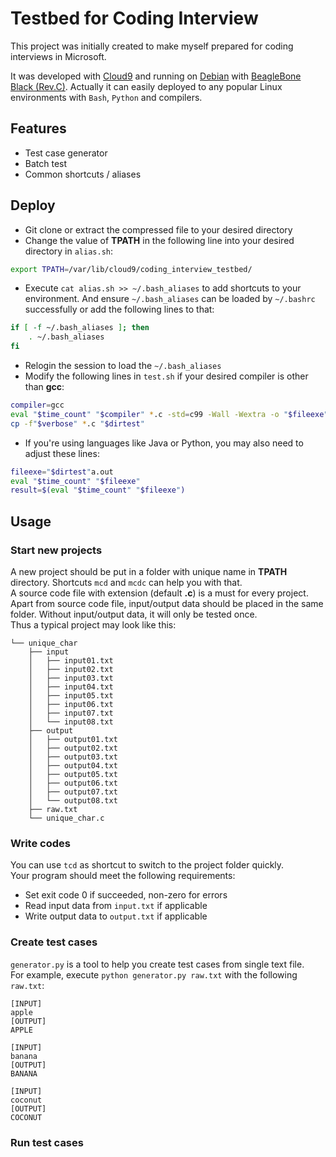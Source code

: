 Testbed for Coding Interview
=============================

This project was initially created to make myself prepared for coding interviews in Microsoft.

It was developed with [Cloud9](https://c9.io/) and running on [Debian](http://beagleboard.org/project/Debian/) with [BeagleBone Black (Rev.C)](http://elinux.org/Beagleboard:BeagleBoneBlack). Actually it can easily deployed to any popular Linux environments with `Bash`, `Python` and compilers.


## Features

* Test case generator
* Batch test
* Common shortcuts / aliases


## Deploy

* Git clone or extract the compressed file to your desired directory
* Change the value of **TPATH** in the following line into your desired directory in `alias.sh`:
```bash
export TPATH=/var/lib/cloud9/coding_interview_testbed/
```
* Execute `cat alias.sh >> ~/.bash_aliases` to add shortcuts to your environment. And ensure `~/.bash_aliases` can be loaded by `~/.bashrc` successfully or add the following lines to that:
```bash
if [ -f ~/.bash_aliases ]; then
    . ~/.bash_aliases
fi
```
* Relogin the session to load the `~/.bash_aliases`     
* Modify the following lines in `test.sh` if your desired compiler is other than **gcc**:
```bash
compiler=gcc
eval "$time_count" "$compiler" *.c -std=c99 -Wall -Wextra -o "$fileexe"
cp -f"$verbose" *.c "$dirtest"
```
* If you're using languages like Java or Python, you may also need to adjust these lines:
```bash
fileexe="$dirtest"a.out
eval "$time_count" "$fileexe"
result=$(eval "$time_count" "$fileexe")
```


## Usage

### Start new projects
A new project should be put in a folder with unique name in **TPATH** directory. Shortcuts `mcd` and `mcdc` can help you with that.    
A source code file with extension (default **.c**) is a must for every project. Apart from source code file, input/output data should be placed in the same folder. Without input/output data, it will only be tested once.     
Thus a typical project may look like this:     
```
└── unique_char
    ├── input
    │   ├── input01.txt
    │   ├── input02.txt
    │   ├── input03.txt
    │   ├── input04.txt
    │   ├── input05.txt
    │   ├── input06.txt
    │   ├── input07.txt
    │   └── input08.txt
    ├── output
    │   ├── output01.txt
    │   ├── output02.txt
    │   ├── output03.txt
    │   ├── output04.txt
    │   ├── output05.txt
    │   ├── output06.txt
    │   ├── output07.txt
    │   └── output08.txt
    ├── raw.txt
    └── unique_char.c
```

### Write codes
You can use `tcd` as shortcut to switch to the project folder quickly.     
Your program should meet the following requirements:    
* Set exit code 0 if succeeded, non-zero for errors
* Read input data from `input.txt` if applicable
* Write output data to `output.txt` if applicable

### Create test cases
`generator.py` is a tool to help you create test cases from single text file.       
For example, execute `python generator.py raw.txt` with the following `raw.txt`:        
```
[INPUT]
apple
[OUTPUT]
APPLE

[INPUT]
banana
[OUTPUT]
BANANA

[INPUT]
coconut
[OUTPUT]
COCONUT
```


### Run test cases

